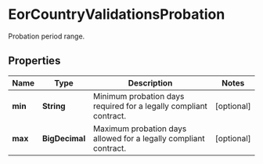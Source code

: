 

# EorCountryValidationsProbation

Probation period range.

## Properties

| Name | Type | Description | Notes |
|------------ | ------------- | ------------- | -------------|
|**min** | **String** | Minimum probation days required for a legally compliant contract. |  [optional] |
|**max** | **BigDecimal** | Maximum probation days allowed for a legally compliant contract. |  [optional] |



